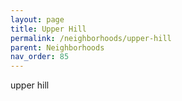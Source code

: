 ```yaml
---
layout: page
title: Upper Hill
permalink: /neighborhoods/upper-hill
parent: Neighborhoods
nav_order: 85
---
```


upper hill
